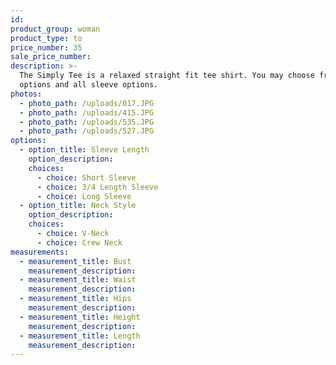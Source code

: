 ```yaml
---
id:
product_group: woman
product_type: to
price_number: 35
sale_price_number:
description: >-
  The Simply Tee is a relaxed straight fit tee shirt. You may choose from 2 neck
  options and all sleeve options.
photos:
  - photo_path: /uploads/017.JPG
  - photo_path: /uploads/415.JPG
  - photo_path: /uploads/535.JPG
  - photo_path: /uploads/527.JPG
options:
  - option_title: Sleeve Length
    option_description:
    choices:
      - choice: Short Sleeve
      - choice: 3/4 Length Sleeve
      - choice: Long Sleeve
  - option_title: Neck Style
    option_description:
    choices:
      - choice: V-Neck
      - choice: Crew Neck
measurements:
  - measurement_title: Bust
    measurement_description:
  - measurement_title: Waist
    measurement_description:
  - measurement_title: Hips
    measurement_description:
  - measurement_title: Height
    measurement_description:
  - measurement_title: Length
    measurement_description:
---
```


